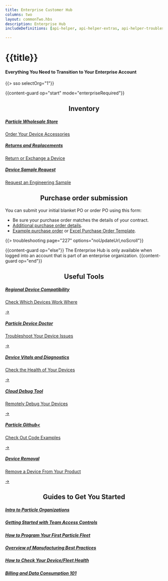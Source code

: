 ```yaml
---
title: Enterprise Customer Hub
columns: two
layout: commonTwo.hbs
description: Enterprise Hub
includeDefinitions: [api-helper, api-helper-extras, api-helper-troubleshooting]

---
```


# {{title}}
<h4>Everything You Need to Transition to Your Enterprise Account</h4>
{{> sso selectOrg="1"}}

{{content-guard op="start" mode="enterpriseRequired"}}

<div>
<div><h2 style="text-align:center;">Inventory</h2></div>
<div class="containerInv">
    <div class="itemInv">
        <a  class = "aHub" href="#https://wholesale.particle.io/" >
            <h5 class = "h5Hub">Particle Wholesale Store</h5>
            <p  class = "pHub" class="text">Order Your Device Accessories</p>
        </a>
    </div>
    <div class="itemInv">
        <a class = "aHub" href="" >
            <h5 class = "h5Hub" >Returns and Replacements</h5>
            <p class ="pHub" >Return or Exchange a Device</p>
        </a>
    </div>
    <div class="itemInv">
        <a class = "aHub" href="" >
            <h5 class = "h5Hub">Device Sample Request</h5>
            <p class = "pHub">Request an Engineering Sample</p>
        </a>
    </div>
</div>
</div>

<h2 style="text-align:center;"> Purchase order submission</h2>

You can submit your initial blanket PO or order PO using this form:

- Be sure your purchase order matches the details of your contract.
- [Additional purchase order details](/scaling/quick-start-guide/enterprise-order-placement/).
- [Example purchase order](/assets/images/support/Screen_Shot_2022-01-24_at_11.09.03_AM.png) or [Excel Purchase Order Template](/assets/files/enterprise-order-template.xlsx).

{{> troubleshooting page="227" options="noUpdateUrl,noScroll"}}
 

{{content-guard op="else"}}
The Enterprise Hub is only available when logged into an account that is part of an enterprise organization.
{{content-guard op="end"}}



<div><h2 style="text-align:center;">Useful Tools</h2></div>
<div class="containerTool">
    <a class="card aHub" href="#">
        <h5 class = "h5Hub">Regional Device Compatibility</h5>
        <p class="small  pHub">Check Which Devices Work Where</p>
         <div class="dimmer"></div>
        <div class="go-corner" href="#">
            <div class="go-arrow">
                →
            </div>
        </div>
  </a>
  <a class="card aHub" href="#">
    <h5 class = "h5Hub">Particle Device Doctor</h5>
    <p class="small pHub">Troubleshoot Your Device Issues</p>
    <div class="go-corner" href="#">
      <div class="go-arrow">
        →
      </div>
    </div>
  </a>
  
  <a class="card aHub" href="#">
    <h5 class = "h5Hub">Device Vitals and Diagnostics</h5>
    <p class="small pHub">Check the Health of Your Devices</p>
    <div class="go-corner" href="#">
      <div class="go-arrow">
        →
      </div>
    </div>
  </a>
      <a class="card aHub" href="#">
        <h5 class = "h5Hub">Cloud Debug Tool</h5>
        <p class="small  pHub">Remotely Debug Your Devices</p>
         <div class="dimmer"></div>
        <div class="go-corner" href="#">
            <div class="go-arrow">
                →
            </div>
        </div>
  </a>
  <a class="card aHub" href="#">
    <h5 class = "h5Hub">Particle Github<</h5>
    <p class="small pHub">Check Out Code Examples</p>
    <div class="go-corner" href="#">
      <div class="go-arrow">
        →
      </div>
    </div>
  </a>
  
  <a class="card aHub" href="">
    <h5 class = "h5Hub">Device Removal</h5>
    <p class="small pHub">Remove a Device From Your Product</p>
    <div class="go-corner" href="#">
      <div class="go-arrow">
        →
      </div>
    </div>
  </a>
</div>





<div>
<div><h2 style="text-align:center;">Guides to Get You Started </h2></div>
<div class="container">
    <div class="item">
        <a  class = "aHub" href="/scaling/quick-start-guide/organizations/" >
            <h5 class = "h5Hub">Intro to Particle Organizations</h5>
        </a>
    </div>
    <div class="item">
        <a class = "aHub" href="/getting-started/setup/accounts/" >
            <h5 class = "h5Hub">Getting Started with Team Access Controls</h5>
        </a>
    </div>
    <div class="item">
        <a class = "aHub" href="/getting-started/setup/accounts/" >
            <h5 class = "h5Hub">How to Program Your First Particle Fleet</h5>
        </a>
    </div>
    <div class="item">
        <a class = "aHub" href="/scaling/quick-start-guide/organizations/" >
            <h5 class = "h5Hub">Overview of Manufacturing Best Practices</h5>
        </a>
    </div>
    <div class="item">
        <a class = "aHub" href="" >
            <h5 class = "h5Hub">How to Check Your Device/Fleet Health</h5>
        </a>
    </div>
        <div class="item">
        <a class = "aHub" href="" >
            <h5 class = "h5Hub" >Billing and Data Consumption 101</h5>
        </a>
    </div>
</div>
</div>



